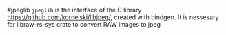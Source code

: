 #jpeglib
`jpeglib` is the interface of the C library https://github.com/kornelski/libjpeg/, created with bindgen. It is nessesary for libraw-rs-sys crate to convert RAW images to jpeg
